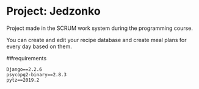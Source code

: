 # Project: Jedzonko

Project made in the SCRUM work system during the programming course.

You can create and edit your recipe database and create meal plans for every day based on them.

##requirements
```
Django==2.2.6
psycopg2-binary==2.8.3
pytz==2019.2
```


